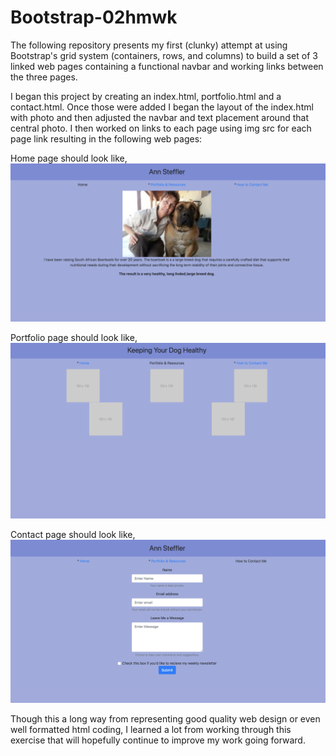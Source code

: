 # Bootstrap-02hmwk
The following repository presents my first (clunky) attempt at using Bootstrap's grid system (containers, rows, and columns) to build a set of 3 linked web pages containing a functional navbar and working links between the three pages.

I began this project by creating an index.html, portfolio.html and a contact.html.
Once those were added I began the layout of the index.html with photo and then adjusted the navbar and text placement around that central photo.
I then worked on links to each page using img src for each page link resulting in the following web pages:

Home page should look like,
  ![](Assets/Images/ScreenShot-HomePage.png)
  
Portfolio page should look like,
  ![](Assets/Images/ScreenShot-portfolioPage.png)
  
Contact page should look like,
  ![](Assets/Images/ScreenShot-ContactPage.png)

Though this a long way from representing good quality web design or even well formatted html coding, I learned a lot from working through this exercise that will hopefully continue to improve my work going forward. 
